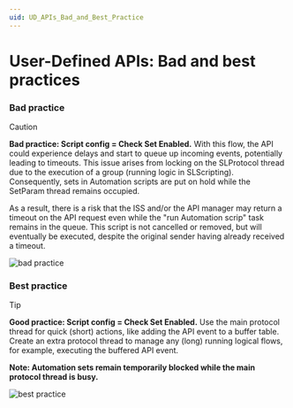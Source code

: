 ```yaml
---
uid: UD_APIs_Bad_and_Best_Practice
---
```


# User-Defined APIs: Bad and best practices

### Bad practice

> [!CAUTION]
> **Bad practice: Script config = Check Set Enabled.**
> With this flow, the API could experience delays and start to queue up incoming events, potentially leading to timeouts.
> This issue arises from locking on the SLProtocol thread due to the execution of a group (running logic in SLScripting). Consequently, sets in Automation scripts are put on hold while the SetParam thread remains occupied.
>
> As a result, there is a risk that the ISS and/or the API manager may return a timeout on the API request even while the "run Automation scrip" task remains in the queue. This script is not cancelled or removed, but will eventually be executed, despite the original sender having already received a timeout.

![bad practice](~/user-guide/images/UserDefinedAPI-Internal_flow1.png)

### Best practice

> [!TIP]
> **Good practice: Script config = Check Set Enabled.**
> Use the main protocol thread for quick (short) actions, like adding the API event to a buffer table.
> Create an extra protocol thread to manage any (long) running logical flows, for example, executing the buffered API event.
>
> **Note: Automation sets remain temporarily blocked while the main protocol thread is busy.**

![best practice](~/user-guide/images/UserDefinedAPI-Internal_flow2.png)
